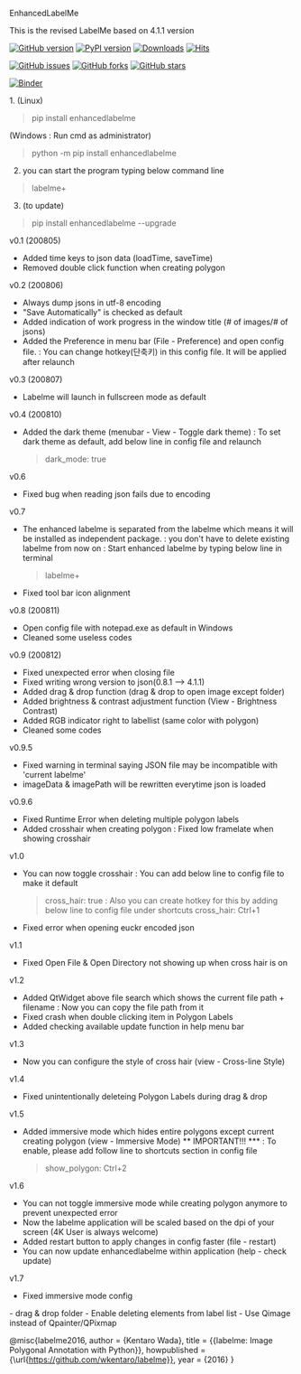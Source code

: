 EnhancedLabelMe

This is the revised LabelMe based on 4.1.1 version

[![GitHub version](https://badge.fury.io/gh/LilactheGreat%2Flabelme.svg)](https://badge.fury.io/gh/LilactheGreat%2Flabelme)
[![PyPI version](https://badge.fury.io/py/enhancedlabelme.svg)](https://badge.fury.io/py/enhancedlabelme)
[![Downloads](https://pepy.tech/badge/enhancedlabelme)](https://pepy.tech/project/enhancedlabelme)
[![Hits](https://hits.seeyoufarm.com/api/count/incr/badge.svg?url=https%3A%2F%2Fgithub.com%2FLilactheGreat%2Flabelme&count_bg=%2379C83D&title_bg=%23555555&title=hits&edge_flat=false)](https://hits.seeyoufarm.com)

[![GitHub issues](https://img.shields.io/github/issues/LilactheGreat/labelme)](https://github.com/LilactheGreat/labelme/issues)
[![GitHub forks](https://img.shields.io/github/forks/LilactheGreat/labelme)](https://github.com/LilactheGreat/labelme/network)
[![GitHub stars](https://img.shields.io/github/stars/LilactheGreat/labelme)](https://github.com/LilactheGreat/labelme/stargazers)

[![Binder](https://mybinder.org/badge_logo.svg)](https://mybinder.org/v2/gh/LilactheGreat/labelme/master?filepath=labelme)


<installtion>
1.
(Linux)
   
> pip install enhancedlabelme

(Windows : Run cmd as administrator)

> python -m pip install enhancedlabelme

2. you can start the program typing below command line

> labelme+

3. (to update)

> pip install enhancedlabelme --upgrade

<history>
   
v0.1 (200805)
- Added time keys to json data (loadTime, saveTime)
- Removed double click function when creating polygon

v0.2 (200806)
- Always dump jsons in utf-8 encoding
- "Save Automatically" is checked as default
- Added indication of work progress in the window title (# of images/# of jsons)
- Added the Preference in menu bar (File - Preference) and open config file.
   : You can change hotkey(단축키) in this config file. It will be applied after relaunch
   
v0.3 (200807)
- Labelme will launch in fullscreen mode as default

v0.4 (200810)
- Added the dark theme (menubar - View - Toggle dark theme)
  : To set dark theme as default, add below line in config file and relaunch
  > dark_mode: true

v0.6
- Fixed bug when reading json fails due to encoding

v0.7
- The enhanced labelme is separated from the labelme which means it will be installed as independent package.
  : you don't have to delete existing labelme from now on
  : Start enhanced labelme by typing below line in terminal
  > labelme+
- Fixed tool bar icon alignment

v0.8 (200811)
- Open config file with notepad.exe as default in Windows
- Cleaned some useless codes

v0.9 (200812)
- Fixed unexpected error when closing file
- Fixed writing wrong version to json(0.8.1 --> 4.1.1)
- Added drag & drop function (drag & drop to open image except folder)
- Added brightness & contrast adjustment function (View - Brightness Contrast)
- Added RGB indicator right to labellist (same color with polygon)
- Cleaned some codes

v0.9.5
- Fixed warning in terminal saying JSON file may be incompatible with 'current labelme'
- imageData & imagePath will be rewritten everytime json is loaded

v0.9.6
- Fixed Runtime Error when deleting multiple polygon labels
- Added crosshair when creating polygon
  : Fixed low framelate when showing crosshair

v1.0
- You can now toggle crosshair
  : You can add below line to config file to make it default
  > cross_hair: true
  : Also you can create hotkey for this by adding below line to config file under shortcuts
  > cross_hair: Ctrl+1
- Fixed error when opening euckr encoded json

v1.1
- Fixed Open File & Open Directory not showing up when cross hair is on

v1.2
- Added QtWidget above file search which shows the current file path + filename
  : Now you can copy the file path from it
- Fixed crash when double clicking item in Polygon Labels
- Added checking available update function in help menu bar

v1.3
- Now you can configure the style of cross hair (view - Cross-line Style)

v1.4
- Fixed unintentionally deleteing Polygon Labels during drag & drop

v1.5
- Added immersive mode which hides entire polygons except current creating polygon (view - Immersive Mode)
  ** IMPORTANT!!! ***
  : To enable, please add follow line to shortcuts section in config file
  > show_polygon: Ctrl+2

v1.6
- You can not toggle immersive mode while creating polygon anymore to prevent unexpected error
- Now the labelme application will be scaled based on the dpi of your screen
  (4K User is always welcome)
- Added restart button to apply changes in config faster (file - restart)
- You can now update enhancedlabelme within application (help - check update)

v1.7
- Fixed immersive mode config

<To Do>
- drag & drop folder
- Enable deleting elements from label list
- Use Qimage instead of Qpainter/QPixmap


@misc{labelme2016,
  author =       {Kentaro Wada},
  title =        {{labelme: Image Polygonal Annotation with Python}},
  howpublished = {\url{https://github.com/wkentaro/labelme}},
  year =         {2016}
}
